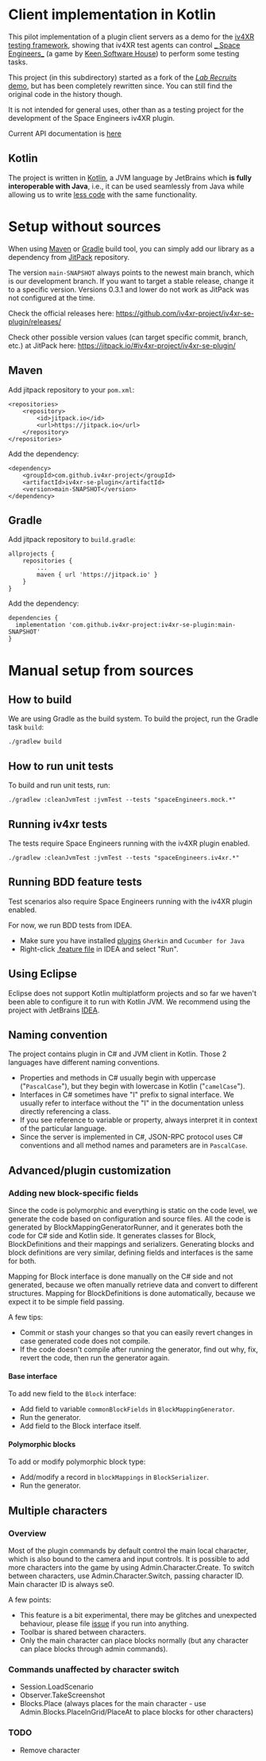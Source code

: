 # Client implementation in Kotlin

This pilot implementation of a plugin client servers as a demo for
the [iv4XR testing framework](https://github.com/iv4xr-project/aplib), showing that iv4XR test agents can control [_
Space Engineers_](https://www.spaceengineersgame.com/) (a game by [Keen Software House](https://www.keenswh.com/)) to
perform some testing tasks.

This project (in this subdirectory) started as a fork of the [*Lab
Recruits* demo](https://github.com/iv4xr-project/iv4xrDemo), but has been completely rewritten since. You can still find
the original code in the history though.

It is not intended for general uses, other than as a testing project for the development of the Space Engineers iv4XR
plugin.

Current API documentation is [here](https://iv4xr-project.github.io/iv4xr-se-plugin/)

## Kotlin

The project is written in [Kotlin](https://kotlinlang.org/), a JVM language by JetBrains which **is fully interoperable
with Java**, i.e., it can be used seamlessly from Java while allowing us to
write [less code](https://www.ideamotive.co/blog/a-complete-kotlin-guide-for-java-developers) with the same
functionality.

# Setup without sources

When using [Maven](https://maven.apache.org/) or [Gradle](https://gradle.org/) build tool, you can simply add our
library as a dependency from [JitPack](https://jitpack.io/) repository.

The version `main-SNAPSHOT` always points to the newest main branch, which is our development branch. If you want to
target a stable release, change it to a specific version. Versions 0.3.1 and lower do not work as JitPack was not
configured at the time.

Check the official releases here:
https://github.com/iv4xr-project/iv4xr-se-plugin/releases/

Check other possible version values (can target specific commit, branch, etc.) at JitPack here:
https://jitpack.io/#iv4xr-project/iv4xr-se-plugin/

## Maven

Add jitpack repository to your `pom.xml`:

```
<repositories>
    <repository>
        <id>jitpack.io</id>
        <url>https://jitpack.io</url>
    </repository>
</repositories>
```

Add the dependency:

```
<dependency>
    <groupId>com.github.iv4xr-project</groupId>
    <artifactId>iv4xr-se-plugin</artifactId>
    <version>main-SNAPSHOT</version>
</dependency>
```

## Gradle

Add jitpack repository to `build.gradle`:

```
allprojects {
    repositories {
        ...
        maven { url 'https://jitpack.io' }
    }
}
```

Add the dependency:

```
dependencies {
  implementation 'com.github.iv4xr-project:iv4xr-se-plugin:main-SNAPSHOT'
}
```

# Manual setup from sources

## How to build

We are using Gradle as the build system. To build the project, run the Gradle task `build`:

```
./gradlew build
```

## How to run unit tests

To build and run unit tests, run:

```
./gradlew :cleanJvmTest :jvmTest --tests "spaceEngineers.mock.*"
```

## Running iv4xr tests

The tests require Space Engineers running with the iv4XR plugin enabled.

```
./gradlew :cleanJvmTest :jvmTest --tests "spaceEngineers.iv4xr.*"
```

## Running BDD feature tests

Test scenarios also require Space Engineers running with the iv4XR plugin enabled.

For now, we run BDD tests from IDEA.

* Make sure you have
  installed [plugins](https://www.jetbrains.com/help/idea/enabling-cucumber-support-in-project.html#cucumber-plugin) `Gherkin`
  and `Cucumber for Java`
* Right-click [.feature file](https://github.com/iv4xr-project/iv4xrDemo-space-engineers/tree/se-dev/src/jvmTest/resources/features)
in IDEA and select "Run".

## Using Eclipse

Eclipse does not support Kotlin multiplatform projects and so far we haven't been able to configure it to run with
Kotlin JVM. We recommend using the project with JetBrains [IDEA](https://www.jetbrains.com/idea/download/).

## Naming convention

The project contains plugin in C# and JVM client in Kotlin. Those 2 languages have different naming conventions.

- Properties and methods in C# usually begin with uppercase ("`PascalCase`"), but they begin with lowercase in
  Kotlin ("`camelCase`").
- Interfaces in C# sometimes have "I" prefix to signal interface. We usually refer to interface without the "I" in the
  documentation unless directly referencing a class.
- If you see reference to variable or property, always interpret it in context of the particular language.
- Since the server is implemented in C#, JSON-RPC protocol uses C# conventions and all method names and parameters are
  in `PascalCase`.

## Advanced/plugin customization

### Adding new block-specific fields

Since the code is polymorphic and everything is static on the code level, we generate the code based on configuration
and source files. All the code is generated by BlockMappingGeneratorRunner, and it generates both the code for C# side
and Kotlin side. It generates classes for Block, BlockDefinitions and their mappings and serializers. Generating blocks
and block definitions are very similar, defining fields and interfaces is the same for both.

Mapping for Block interface is done manually on the C# side and not generated, because we often manually retrieve data
and convert to different structures. Mapping for BlockDefinitions is done automatically, because we expect it to be
simple field passing.

A few tips:

- Commit or stash your changes so that you can easily revert changes in case generated code does not compile.
- If the code doesn't compile after running the generator, find out why, fix, revert the code, then run the generator
  again.

#### Base interface

To add new field to the `Block` interface:

- Add field to variable `commonBlockFields` in `BlockMappingGenerator`.
- Run the generator.
- Add field to the Block interface itself.

#### Polymorphic blocks

To add or modify polymorphic block type:

- Add/modify a record in `blockMappings` in `BlockSerializer`.
- Run the generator.

## Multiple characters

### Overview

Most of the plugin commands by default control the main local character, which is also bound to the camera and input
controls. It is possible to add more characters into the game by using Admin.Character.Create. To switch between
characters, use Admin.Character.Switch, passing character ID. Main character ID is always se0.

A few points:

- This feature is a bit experimental, there may be glitches and unexpected behaviour, please
  file [issue](https://github.com/iv4xr-project/iv4xr-se-plugin/issues/new) if you run into anything.
- Toolbar is shared between characters.
- Only the main character can place blocks normally (but any character can place blocks through admin commands).

### Commands unaffected by character switch

- Session.LoadScenario
- Observer.TakeScreenshot
- Blocks.Place (always places for the main character - use Admin.Blocks.PlaceInGrid/PlaceAt to place blocks for other
  characters)

### TODO

- Remove character
